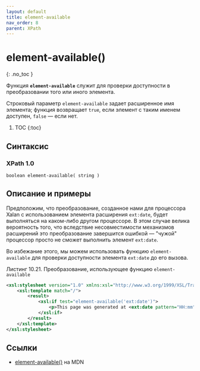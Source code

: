 ```yaml
---
layout: default
title: element-available
nav_order: 8
parent: XPath
---
```


<!-- prettier-ignore-start -->
# element-available()
{: .no_toc }
<!-- prettier-ignore-end -->

Функция **`element-available`** служит для проверки доступности в преобразовании того или иного элемента.

Строковый параметр `element-available` задает расширенное имя элемента; функция возвращает `true`, если элемент с таким именем доступен, `false` — если нет.

<!-- prettier-ignore -->
1. TOC
{:toc}

## Синтаксис

### XPath 1.0

```
boolean element-available( string )
```

## Описание и примеры

Предположим, что преобразование, созданное нами для процессора Xalan с использованием элемента расширения `ext:date`, будет выполняться на каком-либо другом процессоре. В этом случае велика вероятность того, что вследствие несовместимости механизмов расширений это преобразование завершится ошибкой — "чужой" процессор просто не сможет выполнить элемент `ext:date`.

Во избежание этого, мы можем использовать функцию `element-available` для проверки доступности элемента `ext:date` до его вызова.

Листинг 10.21. Преобразование, использующее функцию `element-available`

```xml
<xsl:stylesheet version="1.0" xmlns:xsl="http://www.w3.org/1999/XSL/Transform" xmlns:ext="xalan://de.fzi.xslt.ext" extension-element-prefixes="ext">
    <xsl:template match="/">
        <result>
            <xsl:if test="element-available('ext:date')">
                <p>This page was generated at <ext:date pattern="HH:mm"/> on <ext:date pattern="dd/MM/yyyy"/>.</p>
            </xsl:if>
        </result>
    </xsl:template>
</xsl:stylesheet>
```

## Ссылки

- [element-available()](https://developer.mozilla.org/en-US/docs/Web/XPath/Functions/element-available) на MDN
